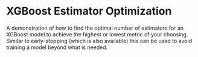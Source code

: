 # XGBoost Estimator Optimization

A demonstration of how to find the optimal number of estimators for an XGBoost model to achieve the highest or lowest metric of your choosing.  Similar to early-stopping (which is also available) this can be used to avoid training a model beyond what is needed.  
